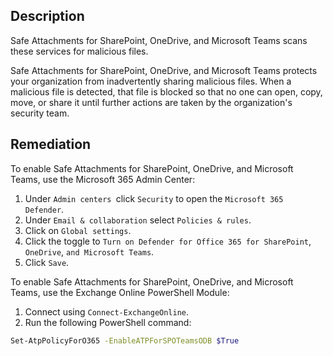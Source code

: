 ## Description

Safe Attachments for SharePoint, OneDrive, and Microsoft Teams scans these services for malicious files.

Safe Attachments for SharePoint, OneDrive, and Microsoft Teams protects your organization from inadvertently sharing malicious files. When a malicious file is detected, that file is blocked so that no one can open, copy, move, or share it until further actions are taken by the organization's security team.

## Remediation

To enable Safe Attachments for SharePoint, OneDrive, and Microsoft Teams, use the Microsoft 365 Admin Center:

1. Under `Admin centers `click `Security` to open the `Microsoft 365 Defender`.
2. Under `Email & collaboration` select `Policies & rules`.
3. Click on `Global settings`.
4. Click the toggle to `Turn on Defender for Office 365 for SharePoint`, `OneDrive`, `and Microsoft Teams`.
5. Click `Save`.

To enable Safe Attachments for SharePoint, OneDrive, and Microsoft Teams, use the Exchange Online PowerShell Module:

1. Connect using `Connect-ExchangeOnline`.
2. Run the following PowerShell command:

```bash
Set-AtpPolicyForO365 -EnableATPForSPOTeamsODB $True
```
